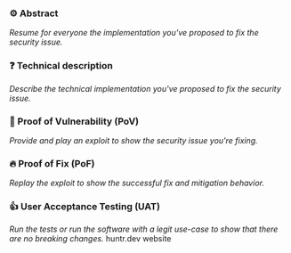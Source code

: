### ⚙️ Abstract

_Resume for everyone the implementation you've proposed to fix the security issue._

### ❓ Technical description

_Describe the technical implementation you've proposed to fix the security issue._

### 🐛 Proof of Vulnerability (PoV)

_Provide and play an exploit to show the security issue you're fixing._

### 🔥 Proof of Fix (PoF)

_Replay the exploit to show the successful fix and mitigation behavior._

### 👍 User Acceptance Testing (UAT)

_Run the tests or run the software with a legit use-case to show that there are no breaking changes._
huntr.dev website
